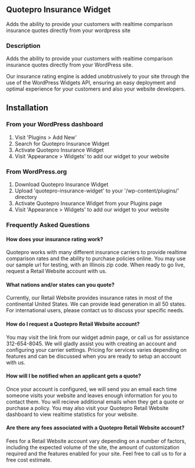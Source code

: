 ## Quotepro Insurance Widget

Adds the ability to provide your customers with realtime comparison insurance quotes directly from your wordpress site

### Description

Adds the ability to provide your customers with realtime comparison insurance quotes directly from your WordPress site.

Our insurance rating engine is added unobtrusively to your site through the use of the WordPress Widgets API, ensuring an
easy deployment and optimal experience for your customers and also your website developers.

## Installation

### From your WordPress dashboard

1. Visit 'Plugins > Add New'
2. Search for Quotepro Insurance Widget
3. Activate Quotepro Insurance Widget
4. Visit 'Appearance > Widgets' to add our widget to your website

### From WordPress.org

1. Download Quotepro Insurance Widget
2. Upload 'quotepro-insurance-widget' to your '/wp-content/plugins/' directory
3. Activate Quotepro Insurance Widget from your Plugins page
4. Visit 'Appearance > Widgets' to add our widget to your website

### Frequently Asked Questions

#### How does your insurance rating work?

Quotepro works with many different insurance carriers to provide realtime comparison rates and the ability to purchase policies online. You may use our sample url for testing, with an Illinois zip code. When ready to go live, request a Retail Website account with us.

#### What nations and/or states can you quote?

Currently, our Retail Website provides insurance rates in most of the continental United States. We can provide lead generation in all 50 states. For international users, please contact us to discuss your specific needs.

#### How do I request a Quotepro Retail Website account?

You may visit the link from our widget admin page, or call us for assistance 312-654-8045. We will gladly assist you with creating an account and configuring your carrier settings. Pricing for services varies depending on features and can be discussed when you are ready to setup an account with us.

#### How will I be notified when an applicant gets a quote?

Once your account is configured, we will send you an email each time someone visits your website and leaves enough information for you to contact them. You will recieve additional emails when they get a quote or purchase a policy. You may also visit your Quotepro Retail Website dashboard to view realtime statistics for your website.

#### Are there any fees associated with a Quotepro Retail Website account?

Fees for a Retail Website account vary depending on a number of factors, including the expected volume of the site, the amount of customization required and the features enabled for your site. Feel free to call us to for a free cost estimate.
